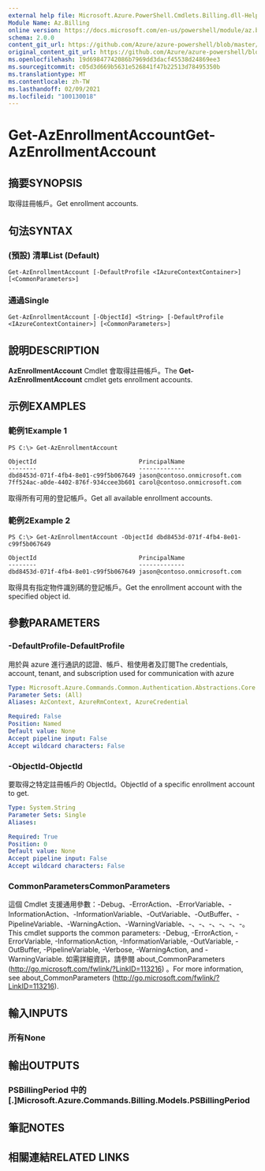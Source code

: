 ```yaml
---
external help file: Microsoft.Azure.PowerShell.Cmdlets.Billing.dll-Help.xml
Module Name: Az.Billing
online version: https://docs.microsoft.com/en-us/powershell/module/az.billing/get-azenrollmentaccount
schema: 2.0.0
content_git_url: https://github.com/Azure/azure-powershell/blob/master/src/Billing/Billing/help/Get-AzEnrollmentAccount.md
original_content_git_url: https://github.com/Azure/azure-powershell/blob/master/src/Billing/Billing/help/Get-AzEnrollmentAccount.md
ms.openlocfilehash: 19d69847742086b7969dd3dacf45538d24869ee3
ms.sourcegitcommit: c05d3d669b5631e526841f47b22513d78495350b
ms.translationtype: MT
ms.contentlocale: zh-TW
ms.lasthandoff: 02/09/2021
ms.locfileid: "100130018"
---
```

# <span data-ttu-id="8aaa9-101">Get-AzEnrollmentAccount</span><span class="sxs-lookup"><span data-stu-id="8aaa9-101">Get-AzEnrollmentAccount</span></span>

## <span data-ttu-id="8aaa9-102">摘要</span><span class="sxs-lookup"><span data-stu-id="8aaa9-102">SYNOPSIS</span></span>
<span data-ttu-id="8aaa9-103">取得註冊帳戶。</span><span class="sxs-lookup"><span data-stu-id="8aaa9-103">Get enrollment accounts.</span></span>

## <span data-ttu-id="8aaa9-104">句法</span><span class="sxs-lookup"><span data-stu-id="8aaa9-104">SYNTAX</span></span>

### <span data-ttu-id="8aaa9-105"> (預設) 清單</span><span class="sxs-lookup"><span data-stu-id="8aaa9-105">List (Default)</span></span>
```
Get-AzEnrollmentAccount [-DefaultProfile <IAzureContextContainer>] [<CommonParameters>]
```

### <span data-ttu-id="8aaa9-106">通過</span><span class="sxs-lookup"><span data-stu-id="8aaa9-106">Single</span></span>
```
Get-AzEnrollmentAccount [-ObjectId] <String> [-DefaultProfile <IAzureContextContainer>] [<CommonParameters>]
```

## <span data-ttu-id="8aaa9-107">說明</span><span class="sxs-lookup"><span data-stu-id="8aaa9-107">DESCRIPTION</span></span>
<span data-ttu-id="8aaa9-108">**AzEnrollmentAccount** Cmdlet 會取得註冊帳戶。</span><span class="sxs-lookup"><span data-stu-id="8aaa9-108">The **Get-AzEnrollmentAccount** cmdlet gets enrollment accounts.</span></span>

## <span data-ttu-id="8aaa9-109">示例</span><span class="sxs-lookup"><span data-stu-id="8aaa9-109">EXAMPLES</span></span>

### <span data-ttu-id="8aaa9-110">範例1</span><span class="sxs-lookup"><span data-stu-id="8aaa9-110">Example 1</span></span>
```
PS C:\> Get-AzEnrollmentAccount

ObjectId                             PrincipalName
--------                             -------------
dbd8453d-071f-4fb4-8e01-c99f5b067649 jason@contoso.onmicrosoft.com
7ff524ac-a0de-4402-876f-934ccee3b601 carol@contoso.onmicrosoft.com
```

<span data-ttu-id="8aaa9-111">取得所有可用的登記帳戶。</span><span class="sxs-lookup"><span data-stu-id="8aaa9-111">Get all available enrollment accounts.</span></span>

### <span data-ttu-id="8aaa9-112">範例2</span><span class="sxs-lookup"><span data-stu-id="8aaa9-112">Example 2</span></span>
```
PS C:\> Get-AzEnrollmentAccount -ObjectId dbd8453d-071f-4fb4-8e01-c99f5b067649

ObjectId                             PrincipalName
--------                             -------------
dbd8453d-071f-4fb4-8e01-c99f5b067649 jason@contoso.onmicrosoft.com
```

<span data-ttu-id="8aaa9-113">取得具有指定物件識別碼的登記帳戶。</span><span class="sxs-lookup"><span data-stu-id="8aaa9-113">Get the enrollment account with the specified object id.</span></span>

## <span data-ttu-id="8aaa9-114">參數</span><span class="sxs-lookup"><span data-stu-id="8aaa9-114">PARAMETERS</span></span>

### <span data-ttu-id="8aaa9-115">-DefaultProfile</span><span class="sxs-lookup"><span data-stu-id="8aaa9-115">-DefaultProfile</span></span>
<span data-ttu-id="8aaa9-116">用於與 azure 進行通訊的認證、帳戶、租使用者及訂閱</span><span class="sxs-lookup"><span data-stu-id="8aaa9-116">The credentials, account, tenant, and subscription used for communication with azure</span></span>

```yaml
Type: Microsoft.Azure.Commands.Common.Authentication.Abstractions.Core.IAzureContextContainer
Parameter Sets: (All)
Aliases: AzContext, AzureRmContext, AzureCredential

Required: False
Position: Named
Default value: None
Accept pipeline input: False
Accept wildcard characters: False
```

### <span data-ttu-id="8aaa9-117">-ObjectId</span><span class="sxs-lookup"><span data-stu-id="8aaa9-117">-ObjectId</span></span>
<span data-ttu-id="8aaa9-118">要取得之特定註冊帳戶的 ObjectId。</span><span class="sxs-lookup"><span data-stu-id="8aaa9-118">ObjectId of a specific enrollment account to get.</span></span>

```yaml
Type: System.String
Parameter Sets: Single
Aliases:

Required: True
Position: 0
Default value: None
Accept pipeline input: False
Accept wildcard characters: False
```

### <span data-ttu-id="8aaa9-119">CommonParameters</span><span class="sxs-lookup"><span data-stu-id="8aaa9-119">CommonParameters</span></span>
<span data-ttu-id="8aaa9-120">這個 Cmdlet 支援通用參數：-Debug、-ErrorAction、-ErrorVariable、-InformationAction、-InformationVariable、-OutVariable、-OutBuffer、-PipelineVariable、-WarningAction、-WarningVariable、-、-、-、-、-、-。</span><span class="sxs-lookup"><span data-stu-id="8aaa9-120">This cmdlet supports the common parameters: -Debug, -ErrorAction, -ErrorVariable, -InformationAction, -InformationVariable, -OutVariable, -OutBuffer, -PipelineVariable, -Verbose, -WarningAction, and -WarningVariable.</span></span> <span data-ttu-id="8aaa9-121">如需詳細資訊，請參閱 about_CommonParameters (http://go.microsoft.com/fwlink/?LinkID=113216) 。</span><span class="sxs-lookup"><span data-stu-id="8aaa9-121">For more information, see about_CommonParameters (http://go.microsoft.com/fwlink/?LinkID=113216).</span></span>

## <span data-ttu-id="8aaa9-122">輸入</span><span class="sxs-lookup"><span data-stu-id="8aaa9-122">INPUTS</span></span>

### <span data-ttu-id="8aaa9-123">所有</span><span class="sxs-lookup"><span data-stu-id="8aaa9-123">None</span></span>

## <span data-ttu-id="8aaa9-124">輸出</span><span class="sxs-lookup"><span data-stu-id="8aaa9-124">OUTPUTS</span></span>

### <span data-ttu-id="8aaa9-125">PSBillingPeriod 中的 [.]</span><span class="sxs-lookup"><span data-stu-id="8aaa9-125">Microsoft.Azure.Commands.Billing.Models.PSBillingPeriod</span></span>

## <span data-ttu-id="8aaa9-126">筆記</span><span class="sxs-lookup"><span data-stu-id="8aaa9-126">NOTES</span></span>

## <span data-ttu-id="8aaa9-127">相關連結</span><span class="sxs-lookup"><span data-stu-id="8aaa9-127">RELATED LINKS</span></span>
